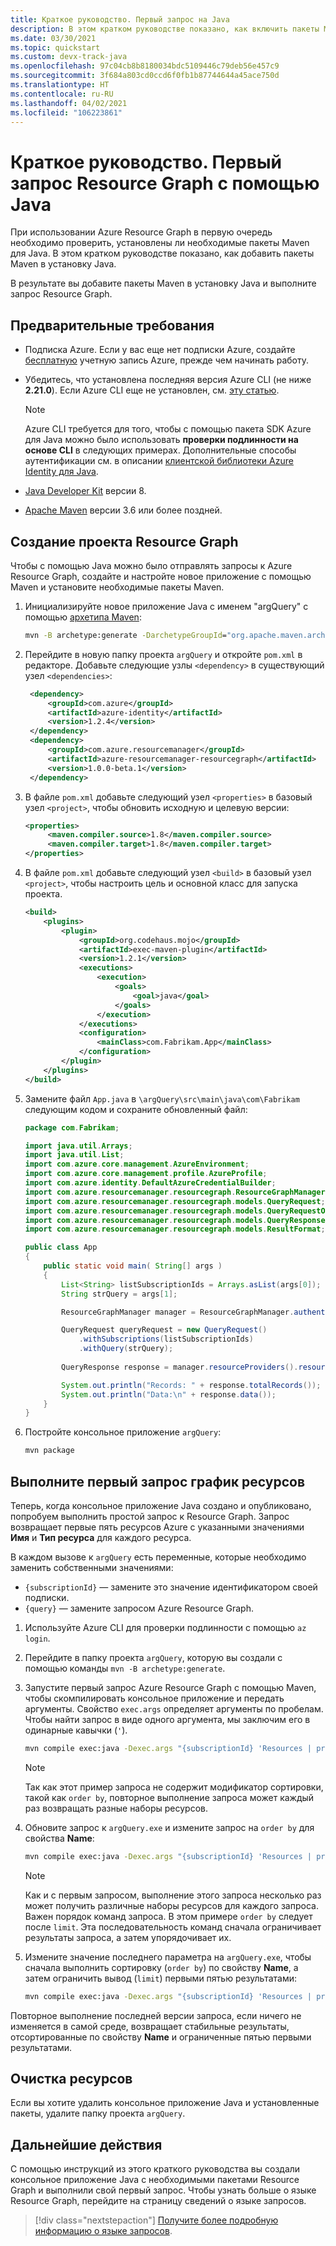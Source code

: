```yaml
---
title: Краткое руководство. Первый запрос на Java
description: В этом кратком руководстве показано, как включить пакеты Maven Resource Graph для Java и выполнить первый запрос.
ms.date: 03/30/2021
ms.topic: quickstart
ms.custom: devx-track-java
ms.openlocfilehash: 97c04cb8b8180034bdc5109446c79deb56e457c9
ms.sourcegitcommit: 3f684a803cd0ccd6f0fb1b87744644a45ace750d
ms.translationtype: HT
ms.contentlocale: ru-RU
ms.lasthandoff: 04/02/2021
ms.locfileid: "106223861"
---
```

# <a name="quickstart-run-your-first-resource-graph-query-using-java"></a>Краткое руководство. Первый запрос Resource Graph с помощью Java

При использовании Azure Resource Graph в первую очередь необходимо проверить, установлены ли необходимые пакеты Maven для Java. В этом кратком руководстве показано, как добавить пакеты Maven в установку Java.

В результате вы добавите пакеты Maven в установку Java и выполните запрос Resource Graph.

## <a name="prerequisites"></a>Предварительные требования

- Подписка Azure. Если у вас еще нет подписки Azure, создайте [бесплатную](https://azure.microsoft.com/free/) учетную запись Azure, прежде чем начинать работу.

- Убедитесь, что установлена последняя версия Azure CLI (не ниже **2.21.0**). Если Azure CLI еще не установлен, см. [эту статью](/cli/azure/install-azure-cli).

  > [!NOTE]
  > Azure CLI требуется для того, чтобы с помощью пакета SDK Azure для Java можно было использовать **проверки подлинности на основе CLI** в следующих примерах. Дополнительные способы аутентификации см. в описании [клиентской библиотеки Azure Identity для Java](https://github.com/Azure/azure-sdk-for-java/tree/master/sdk/identity/azure-identity).

- [Java Developer Kit](/azure/developer/java/fundamentals/java-jdk-long-term-support) версии
  8.

- [Apache Maven](https://maven.apache.org/) версии 3.6 или более поздней.

## <a name="create-the-resource-graph-project"></a>Создание проекта Resource Graph

Чтобы с помощью Java можно было отправлять запросы к Azure Resource Graph, создайте и настройте новое приложение с помощью Maven и установите необходимые пакеты Maven.

1. Инициализируйте новое приложение Java с именем "argQuery" с помощью [архетипа Maven](https://maven.apache.org/guides/introduction/introduction-to-archetypes.html):

   ```cmd
   mvn -B archetype:generate -DarchetypeGroupId="org.apache.maven.archetypes" -DgroupId="com.Fabrikam" -DartifactId="argQuery"
   ```

1. Перейдите в новую папку проекта `argQuery` и откройте `pom.xml` в редакторе. Добавьте следующие узлы `<dependency>` в существующий узел `<dependencies>`:

   ```xml
    <dependency>
        <groupId>com.azure</groupId>
        <artifactId>azure-identity</artifactId>
        <version>1.2.4</version>
    </dependency>
    <dependency>
        <groupId>com.azure.resourcemanager</groupId>
        <artifactId>azure-resourcemanager-resourcegraph</artifactId>
        <version>1.0.0-beta.1</version>
    </dependency>
   ```

1. В файле `pom.xml` добавьте следующий узел `<properties>` в базовый узел `<project>`, чтобы обновить исходную и целевую версии:

   ```xml
   <properties>
        <maven.compiler.source>1.8</maven.compiler.source>
        <maven.compiler.target>1.8</maven.compiler.target>
   </properties>
   ```

1. В файле `pom.xml` добавьте следующий узел `<build>` в базовый узел `<project>`, чтобы настроить цель и основной класс для запуска проекта.

   ```xml
   <build>
       <plugins>
           <plugin>
               <groupId>org.codehaus.mojo</groupId>
               <artifactId>exec-maven-plugin</artifactId>
               <version>1.2.1</version>
               <executions>
                   <execution>
                       <goals>
                           <goal>java</goal>
                       </goals>
                   </execution>
               </executions>
               <configuration>
                   <mainClass>com.Fabrikam.App</mainClass>
               </configuration>
           </plugin>
       </plugins>
   </build>
   ```

1. Замените файл `App.java` в `\argQuery\src\main\java\com\Fabrikam` следующим кодом и сохраните обновленный файл:

   ```java
   package com.Fabrikam;
   
   import java.util.Arrays;
   import java.util.List;
   import com.azure.core.management.AzureEnvironment;
   import com.azure.core.management.profile.AzureProfile;
   import com.azure.identity.DefaultAzureCredentialBuilder;
   import com.azure.resourcemanager.resourcegraph.ResourceGraphManager;
   import com.azure.resourcemanager.resourcegraph.models.QueryRequest;
   import com.azure.resourcemanager.resourcegraph.models.QueryRequestOptions;
   import com.azure.resourcemanager.resourcegraph.models.QueryResponse;
   import com.azure.resourcemanager.resourcegraph.models.ResultFormat;
   
   public class App
   {
       public static void main( String[] args )
       {
           List<String> listSubscriptionIds = Arrays.asList(args[0]);
           String strQuery = args[1];
   
           ResourceGraphManager manager = ResourceGraphManager.authenticate(new DefaultAzureCredentialBuilder().build(), new AzureProfile(AzureEnvironment.AZURE));
   
           QueryRequest queryRequest = new QueryRequest()
               .withSubscriptions(listSubscriptionIds)
               .withQuery(strQuery);
           
           QueryResponse response = manager.resourceProviders().resources(queryRequest);
   
           System.out.println("Records: " + response.totalRecords());
           System.out.println("Data:\n" + response.data());
       }
   }
   ```

1. Постройте консольное приложение `argQuery`:

   ```bash
   mvn package
   ```

## <a name="run-your-first-resource-graph-query"></a>Выполните первый запрос график ресурсов

Теперь, когда консольное приложение Java создано и опубликовано, попробуем выполнить простой запрос к Resource Graph. Запрос возвращает первые пять ресурсов Azure с указанными значениями **Имя** и **Тип ресурса** для каждого ресурса.

В каждом вызове к `argQuery` есть переменные, которые необходимо заменить собственными значениями:

- `{subscriptionId}` — замените это значение идентификатором своей подписки.
- `{query}` — замените запросом Azure Resource Graph.

1. Используйте Azure CLI для проверки подлинности с помощью `az login`.

1. Перейдите в папку проекта `argQuery`, которую вы создали с помощью команды `mvn -B archetype:generate`.

1. Запустите первый запрос Azure Resource Graph с помощью Maven, чтобы скомпилировать консольное приложение и передать аргументы. Свойство `exec.args` определяет аргументы по пробелам. Чтобы найти запрос в виде одного аргумента, мы заключим его в одинарные кавычки (`'`).

   ```bash
   mvn compile exec:java -Dexec.args "{subscriptionId} 'Resources | project name, type | limit 5'"
   ```

   > [!NOTE]
   > Так как этот пример запроса не содержит модификатор сортировки, такой как `order by`, повторное выполнение запроса может каждый раз возвращать разные наборы ресурсов.

1. Обновите запрос к `argQuery.exe` и измените запрос на `order by` для свойства **Name**:

   ```bash
   mvn compile exec:java -Dexec.args "{subscriptionId} 'Resources | project name, type | limit 5 | order by name asc'"
   ```

   > [!NOTE]
   > Как и с первым запросом, выполнение этого запроса несколько раз может получить различные наборы ресурсов для каждого запроса. Важен порядок команд запроса. В этом примере `order by` следует после `limit`. Эта последовательность команд сначала ограничивает результаты запроса, а затем упорядочивает их.

1. Измените значение последнего параметра на `argQuery.exe`, чтобы сначала выполнить сортировку (`order by`) по свойству **Name**, а затем ограничить вывод (`limit`) первыми пятью результатами:

   ```bash
   mvn compile exec:java -Dexec.args "{subscriptionId} 'Resources | project name, type | order by name asc | limit 5'"
   ```

Повторное выполнение последней версии запроса, если ничего не изменяется в самой среде, возвращает стабильные результаты, отсортированные по свойству **Name** и ограниченные пятью первыми результатами.

## <a name="clean-up-resources"></a>Очистка ресурсов

Если вы хотите удалить консольное приложение Java и установленные пакеты, удалите папку проекта `argQuery`.

## <a name="next-steps"></a>Дальнейшие действия

С помощью инструкций из этого краткого руководства вы создали консольное приложение Java с необходимыми пакетами Resource Graph и выполнили свой первый запрос. Чтобы узнать больше о языке Resource Graph, перейдите на страницу сведений о языке запросов.

> [!div class="nextstepaction"]
> [Получите более подробную информацию о языке запросов](./concepts/query-language.md).